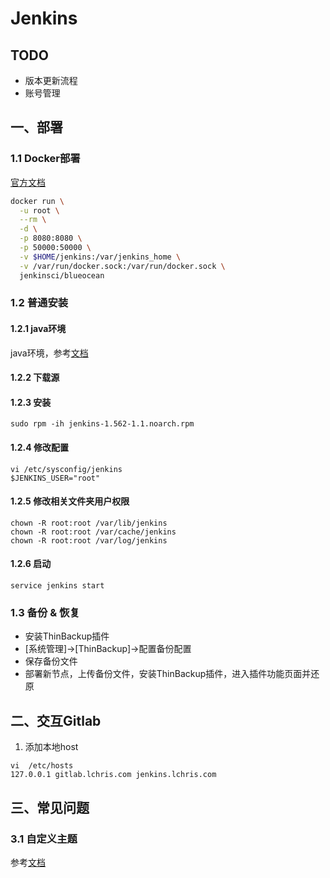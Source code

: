 # Jenkins

## TODO
- 版本更新流程
- 账号管理

## 一、部署

### 1.1 Docker部署
[官方文档](https://jenkins.io/zh/doc/book/installing/)

```bash
docker run \
  -u root \
  --rm \
  -d \
  -p 8080:8080 \
  -p 50000:50000 \
  -v $HOME/jenkins:/var/jenkins_home \
  -v /var/run/docker.sock:/var/run/docker.sock \
  jenkinsci/blueocean
```

### 1.2 普通安装

#### 1.2.1 java环境
java环境，参考[文档](https://blog.csdn.net/qq_37423198/article/details/78702574)

#### 1.2.2 下载源

#### 1.2.3 安装
```
sudo rpm -ih jenkins-1.562-1.1.noarch.rpm
```

#### 1.2.4 修改配置
```
vi /etc/sysconfig/jenkins
$JENKINS_USER="root"
```

#### 1.2.5 修改相关文件夹用户权限
```
chown -R root:root /var/lib/jenkins
chown -R root:root /var/cache/jenkins
chown -R root:root /var/log/jenkins
```

#### 1.2.6 启动
```
service jenkins start
```

### 1.3 备份 & 恢复
- 安装ThinBackup插件
- [系统管理]->[ThinBackup]->配置备份配置
- 保存备份文件
- 部署新节点，上传备份文件，安装ThinBackup插件，进入插件功能页面并还原

## 二、交互Gitlab

1. 添加本地host
```
vi  /etc/hosts
127.0.0.1 gitlab.lchris.com jenkins.lchris.com
```

## 三、常见问题

### 3.1 自定义主题
参考[文档](http://afonsof.com/jenkins-material-theme/)